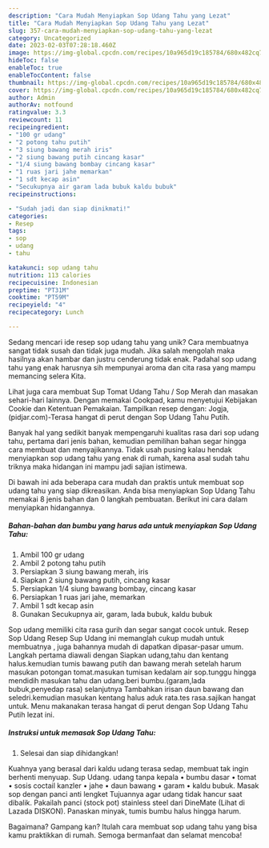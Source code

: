 ```yaml
---
description: "Cara Mudah Menyiapkan Sop Udang Tahu yang Lezat"
title: "Cara Mudah Menyiapkan Sop Udang Tahu yang Lezat"
slug: 357-cara-mudah-menyiapkan-sop-udang-tahu-yang-lezat
category: Uncategorized
date: 2023-02-03T07:28:18.460Z
image: https://img-global.cpcdn.com/recipes/10a965d19c185784/680x482cq70/sop-udang-tahu-foto-resep-utama.jpg
hideToc: false
enableToc: true
enableTocContent: false
thumbnail: https://img-global.cpcdn.com/recipes/10a965d19c185784/680x482cq70/sop-udang-tahu-foto-resep-utama.jpg
cover: https://img-global.cpcdn.com/recipes/10a965d19c185784/680x482cq70/sop-udang-tahu-foto-resep-utama.jpg
author: Admin
authorAv: notfound
ratingvalue: 3.3
reviewcount: 11
recipeingredient:
- "100 gr udang"
- "2 potong tahu putih"
- "3 siung bawang merah iris"
- "2 siung bawang putih cincang kasar"
- "1/4 siung bawang bombay cincang kasar"
- "1 ruas jari jahe memarkan"
- "1 sdt kecap asin"
- "Secukupnya air garam lada bubuk kaldu bubuk"
recipeinstructions:

- "Sudah jadi dan siap dinikmati!"
categories:
- Resep
tags:
- sop
- udang
- tahu

katakunci: sop udang tahu 
nutrition: 113 calories
recipecuisine: Indonesian
preptime: "PT31M"
cooktime: "PT59M"
recipeyield: "4"
recipecategory: Lunch

---
```





Sedang mencari ide resep sop udang tahu yang unik? Cara membuatnya sangat tidak susah dan tidak juga mudah. Jika salah mengolah maka hasilnya akan hambar dan justru cenderung tidak enak. Padahal sop udang tahu yang enak harusnya sih mempunyai aroma dan cita rasa yang mampu memancing selera Kita.





Lihat juga cara membuat Sup Tomat Udang Tahu / Sop Merah dan masakan sehari-hari lainnya. Dengan memakai Cookpad, kamu menyetujui Kebijakan Cookie dan Ketentuan Pemakaian. Tampilkan resep dengan: Jogja,(pidjar.com)-Terasa hangat di perut dengan Sop Udang Tahu Putih.

Banyak hal yang sedikit banyak mempengaruhi kualitas rasa dari sop udang tahu, pertama dari jenis bahan, kemudian pemilihan bahan segar hingga cara membuat dan menyajikannya. Tidak usah pusing kalau hendak menyiapkan sop udang tahu yang enak di rumah, karena asal sudah tahu triknya maka hidangan ini mampu jadi sajian istimewa.






Di bawah ini ada beberapa cara mudah dan praktis untuk membuat sop udang tahu yang siap dikreasikan. Anda bisa menyiapkan Sop Udang Tahu memakai 8 jenis bahan dan 0 langkah pembuatan. Berikut ini cara dalam menyiapkan hidangannya.

<!--inarticleads1-->

##### Bahan-bahan dan bumbu yang harus ada untuk menyiapkan Sop Udang Tahu:

1. Ambil 100 gr udang
1. Ambil 2 potong tahu putih
1. Persiapkan 3 siung bawang merah, iris
1. Siapkan 2 siung bawang putih, cincang kasar
1. Persiapkan 1/4 siung bawang bombay, cincang kasar
1. Persiapkan 1 ruas jari jahe, memarkan
1. Ambil 1 sdt kecap asin
1. Gunakan Secukupnya air, garam, lada bubuk, kaldu bubuk


Sop udang memiliki cita rasa gurih dan segar sangat cocok untuk. Resep Sop Udang Resep Sup Udang ini memanglah cukup mudah untuk membuatnya , juga bahannya mudah di dapatkan dipasar-pasar umum. Langkah pertama diawali dengan Siapkan udang,tahu dan kentang halus.kemudian tumis bawang putih dan bawang merah setelah harum masukan potongan tomat.masukan tumisan kedalam air sop.tunggu hingga mendidih masukan tahu dan udang.beri bumbu.(garam,lada bubuk,penyedap rasa) selanjutnya Tambahkan irisan daun bawang dan seledri.kemudian masukan kentang halus aduk rata.tes rasa.sajikan hangat untuk. Menu makanakan terasa hangat di perut dengan Sop Udang Tahu Putih lezat ini. 

<!--inarticleads2-->

##### Instruksi untuk memasak Sop Udang Tahu:


1. Selesai dan siap dihidangkan!

Kuahnya yang berasal dari kaldu udang terasa sedap, membuat tak ingin berhenti menyuap. Sup Udang. udang tanpa kepala • bumbu dasar • tomat • sosis coctail kanzler • jahe • daun bawang • garam • kaldu bubuk. Masak sop dengan panci anti lengket Tujuannya agar udang tidak hancur saat dibalik. Pakailah panci (stock pot) stainless steel dari DineMate (Lihat di Lazada DISKON). Panaskan minyak, tumis bumbu halus hingga harum. 

Bagaimana? Gampang kan? Itulah cara membuat sop udang tahu yang bisa kamu praktikkan di rumah. Semoga bermanfaat dan selamat mencoba!
